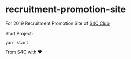 # recruitment-promotion-site
For 2019 Recruitment Promotion Site of [S4C Club](https://www.facebook.com/s4c.tuyenthanhvien/) 

Start Project: 
```
yarn start
```

From S4C with ❤️
